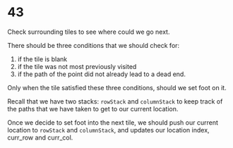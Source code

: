 # 43

Check surrounding tiles to see where could we go next.

There should be three conditions that we should check for:

1. if the tile is blank
2. if the tile was not most previously visited
3. if the path of the point did not already lead to a dead end.

Only when the tile satisfied these three conditions, should we set foot on it.

Recall that we have two stacks: `rowStack` and `columnStack` to keep track of the paths that we have taken to get to our current location.

Once we decide to set foot into the next tile, we should push our current location to `rowStack` and `columnStack`, and updates our location index, curr\_row and curr\_col.

